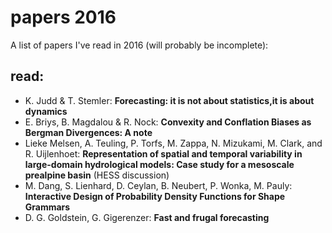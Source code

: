 # papers 2016 
A list of papers I've read in 2016 (will probably be incomplete): 
## read: 
- K. Judd & T. Stemler: **Forecasting: it is not about statistics,it is about dynamics**
- E. Briys, B. Magdalou & R. Nock: **Convexity and Conflation Biases as Bergman Divergences: A note**
- Lieke Melsen, A. Teuling, P. Torfs, M. Zappa, N. Mizukami, M. Clark, and R. Uijlenhoet: **Representation of spatial and temporal variability in large-domain hydrological models: Case study for a mesoscale prealpine basin** (HESS discussion)
- M. Dang, S. Lienhard, D. Ceylan, B. Neubert, P. Wonka, M. Pauly: **Interactive Design of Probability Density Functions for Shape Grammars**
- D. G. Goldstein, G. Gigerenzer: **Fast and frugal forecasting**


